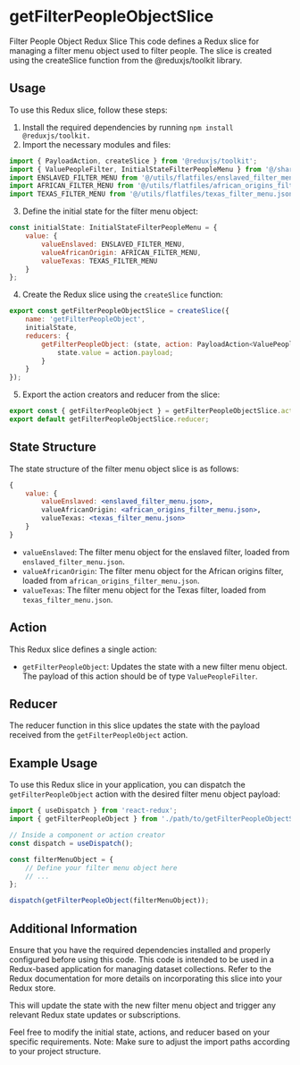 # getFilterPeopleObjectSlice

Filter People Object Redux Slice
This code defines a Redux slice for managing a filter menu object used to filter people. The slice is created using the createSlice function from the @reduxjs/toolkit library.

## Usage
To use this Redux slice, follow these steps:

1) Install the required dependencies by running `npm install @reduxjs/toolkit.`
2) Import the necessary modules and files:
```jsx
import { PayloadAction, createSlice } from '@reduxjs/toolkit';
import { ValuePeopleFilter, InitialStateFilterPeopleMenu } from '@/share/InterfaceTypes';
import ENSLAVED_FILTER_MENU from '@/utils/flatfiles/enslaved_filter_menu.json';
import AFRICAN_FILTER_MENU from '@/utils/flatfiles/african_origins_filter_menu.json';
import TEXAS_FILTER_MENU from '@/utils/flatfiles/texas_filter_menu.json';

```
3) Define the initial state for the filter menu object:
```jsx
const initialState: InitialStateFilterPeopleMenu = {
    value: {
        valueEnslaved: ENSLAVED_FILTER_MENU,
        valueAfricanOrigin: AFRICAN_FILTER_MENU,
        valueTexas: TEXAS_FILTER_MENU
    }
};

```
4) Create the Redux slice using the `createSlice` function:
```jsx
export const getFilterPeopleObjectSlice = createSlice({
    name: 'getFilterPeopleObject',
    initialState,
    reducers: {
        getFilterPeopleObject: (state, action: PayloadAction<ValuePeopleFilter>) => {
            state.value = action.payload;
        }
    }
});

```
5) Export the action creators and reducer from the slice:
```jsx
export const { getFilterPeopleObject } = getFilterPeopleObjectSlice.actions;
export default getFilterPeopleObjectSlice.reducer;

```
## State Structure
The state structure of the filter menu object slice is as follows:

```jsx
{
    value: {
        valueEnslaved: <enslaved_filter_menu.json>,
        valueAfricanOrigin: <african_origins_filter_menu.json>,
        valueTexas: <texas_filter_menu.json>
    }
}

```
- `valueEnslaved`: The filter menu object for the enslaved filter, loaded from `enslaved_filter_menu.json`.
- `valueAfricanOrigin`: The filter menu object for the African origins filter, loaded from `african_origins_filter_menu.json`.
- `valueTexas`: The filter menu object for the Texas filter, loaded from `texas_filter_menu.json`.

## Action
This Redux slice defines a single action:

- `getFilterPeopleObject`: Updates the state with a new filter menu object. The payload of this action should be of type `ValuePeopleFilter`.

## Reducer
The reducer function in this slice updates the state with the payload received from the `getFilterPeopleObject` action.

## Example Usage
To use this Redux slice in your application, you can dispatch the `getFilterPeopleObject` action with the desired filter menu object payload:

```jsx
import { useDispatch } from 'react-redux';
import { getFilterPeopleObject } from './path/to/getFilterPeopleObjectSlice';

// Inside a component or action creator
const dispatch = useDispatch();

const filterMenuObject = {
    // Define your filter menu object here
    // ...
};

dispatch(getFilterPeopleObject(filterMenuObject));

```

## Additional Information
Ensure that you have the required dependencies installed and properly configured before using this code. This code is intended to be used in a Redux-based application for managing dataset collections. Refer to the Redux documentation for more details on incorporating this slice into your Redux store.


This will update the state with the new filter menu object and trigger any relevant Redux state updates or subscriptions.

Feel free to modify the initial state, actions, and reducer based on your specific requirements.
Note: Make sure to adjust the import paths according to your project structure.
